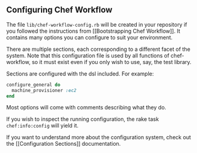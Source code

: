 Configuring Chef Workflow
-------------------------

The file `lib/chef-workflow-config.rb` will be created in your repository if
you followed the instructions from [[Bootstrapping Chef Workflow]]. It contains
many options you can configure to suit your environment.

There are multiple sections, each corresponding to a different facet of the
system. Note that this configuration file is used by all functions of
chef-workflow, so it must exist even if you only wish to use, say, the test
library.

Sections are configured with the dsl included. For example:

```ruby
configure_general do
  machine_provisioner :ec2
end
```

Most options will come with comments describing what they do.

If you wish to inspect the running configuration, the rake task
`chef:info:config` will yield it.

If you want to understand more about the configuration system, check out the
[[Configuration Sections]] documentation.
